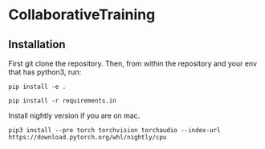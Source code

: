 # CollaborativeTraining

## Installation
First git clone the repository.
Then, from within the repository and your env that has python3, run:
```
pip install -e .
```

```
pip install -r requirements.in
```
Install nightly version if you are on mac. 
```
pip3 install --pre torch torchvision torchaudio --index-url https://download.pytorch.org/whl/nightly/cpu
```